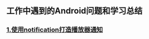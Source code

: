 ## 工作中遇到的Android问题和学习总结 

### [1.使用notification打造播放器通知](https://github.com/sunshey/Android-Blog/blob/master/notification%E6%92%AD%E6%94%BE%E9%80%9A%E7%9F%A5.md)



